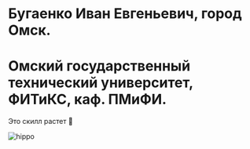 # Бугаенко Иван Евгеньевич, город Омск.
# Омский государственный технический университет, ФИТиКС, каф. ПМиФИ.


Это скилл растет 👻

![hippo](https://media.giphy.com/media/Opgs8NUosTAnRSFYzc/giphy-downsized-large.gif)